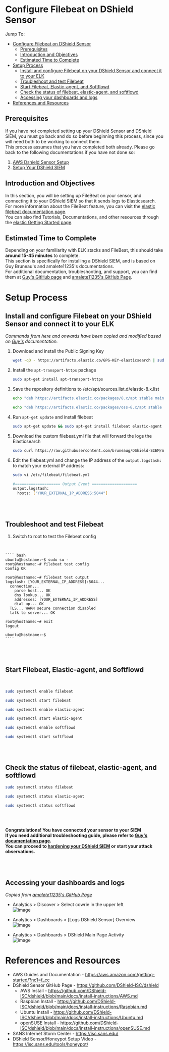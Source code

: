 # Configure Filebeat on DShield Sensor
Jump To:
- [Configure Filebeat on DShield Sensor](#configure-filebeat-on-dshield-sensor)
  - [Prerequisites](#prerequisites)
  - [Introduction and Objectives](#introduction-and-objectives)
  - [Estimated Time to Complete](#estimated-time-to-complete)
- [Setup Process](#setup-process)
  - [Install and configure Filebeat on your DShield Sensor and connect it to your ELK](#install-and-configure-filebeat-on-your-dshield-sensor-and-connect-it-to-your-elk)
  - [Troubleshoot and test Filebeat](#troubleshoot-and-test-filebeat)
  - [Start Filebeat, Elastic-agent, and Softflowd](#start-filebeat-elastic-agent-and-softflowd)
  - [Check the status of filebeat, elastic-agent, and softflowd](#check-the-status-of-filebeat-elastic-agent-and-softflowd)
  - [Accessing your dashboards and logs](#accessing-your-dashboards-and-logs)
- [References and Resources](#references-and-resources)

## Prerequisites

If you have not completed setting up your DShield Sensor and DShield SIEM, you must go back and do so before beginning this process, since you will need both to be working to connect them. <br>
This process assumes that you have completed both already. Please go back to the following documentations if you have not done so: <br>

1. [AWS Dshield Sensor Setup](./1.%20AWS%20DShield%20Sensor%20Setup.md)
2. [Setup Your DShield SIEM](./2.%20Setup%20Your%20DShield%20SIEM.md)

## Introduction and Objectives
In this section, you will be setting up FileBeat on your sensor, and connecting it to your DShield SIEM so that it sends logs to Elasticsearch. <br>
For more information about the FileBeat feature, you can visit the [elastic filebeat documentation page](https://www.elastic.co/guide/en/beats/filebeat/current/filebeat-overview.html). <br>
You can also find Tutorials, Documentations, and other resources through the [elastic Getting Started page](https://www.elastic.co/getting-started/elasticsearch-relevance-engine-quick-start).<br>

## Estimated Time to Complete

Depending on your familiarity with ELK stacks and FileBeat, this should take <b>around 15-45 minutes</b> to complete. <br>
This section is specifically for installing a DShield SIEM, and is based on Guy Bruneau's and amalete11235's documentations.<br>
For additional documentation, troubleshooting, and support, you can find them at [Guy's GitHub page](https://github.com/bruneaug/DShield-SIEM/tree/main) and [amalete11235's GitHub Page](https://github.com/amelete11235/homelab/blob/main/Installing%20DShield%20SIEM%20on%20a%20Raspberry%20Pi%205%20-%208%20GB%20RAM/Installing%20DShield%20SIEM%20on%20a%20Raspberry%20Pi%205%20-%208%20GB%20RAM.md).

# Setup Process

## Install and configure Filebeat on your DShield Sensor and connect it to your ELK

*Commands from here and onwards have been copied and modified based on  [Guy's](https://github.com/bruneaug/DShield-SIEM/tree/main) documentation.*<br>

1. Download and install the Public Signing Key
    ``` bash
    wget -qO - https://artifacts.elastic.co/GPG-KEY-elasticsearch | sudo apt-key add -
    ```

2. Install the `apt-transport-https` package
    ``` bash
    sudo apt-get install apt-transport-https
    ```

3. Save the repository definitions to /etc/apt/sources.list.d/elastic-8.x.list
    ``` bash
    echo "deb https://artifacts.elastic.co/packages/8.x/apt stable main" | sudo tee -a /etc/apt/sources.list.d/elastic-8.x.list

    echo "deb https://artifacts.elastic.co/packages/oss-8.x/apt stable main" | sudo tee -a /etc/apt/sources.list.d/elastic-8.x.list
    ```

4. Run `apt-get update` and install filebeat
    ``` bash
    sudo apt-get update && sudo apt-get install filebeat elastic-agent softflowd
    ```

5. Download the custom filebeat.yml file that will forward the logs the Elasticsearch
    ``` bash
    sudo curl https://raw.githubusercontent.com/bruneaug/DShield-SIEM/main/filebeat.yml -o /etc/filebeat/filebeat.yml
    ```

6. Edit the filebeat.yml and change the IP address of the `output.logstash:` to match your external IP address:<br>
    ``` bash
    sudo vi /etc/filebeat/filebeat.yml
    ```
    ``` bash
    #==================== Output Event ====================
    output.logstash:
      hosts: ["YOUR_EXTERNAL_IP_ADDRESS:5044"]
    ```

<br>
<br>

## Troubleshoot and test Filebeat

1. Switch to root to test the Filebeat config<br>
<br>

    ```` bash
    ubuntu@hostname:~$ sudo su -
    root@hostname:~# filebeat test config
    Config OK

    root@hostname:~# filebeat test output
    logstash: [YOUR_EXTERNAL_IP_ADDRESS]:5044...
      connection...
        parse host... OK
        dns lookup... OK
        addresses: [YOUR_EXTERNAL_IP_ADDRESS]
        dial up... OK
      TLS... WARN secure connection disabled
      talk to server... OK

    root@hostname:~# exit
    logout

    ubuntu@hostname:~$
    ````

<br>
<br>

## Start Filebeat, Elastic-agent, and Softflowd
<br>

```` bash
sudo systemctl enable filebeat
````
```` bash
sudo systemctl start filebeat
````
```` bash
sudo systemctl enable elastic-agent
````
```` bash
sudo systemctl start elastic-agent
````
```` bash
sudo systemctl enable softflowd
````
```` bash
sudo systemctl start softflowd
````
<br>
<br>

## Check the status of filebeat, elastic-agent, and softflowd
```` bash
sudo systemctl status filebeat
````
```` bash
sudo systemctl status elastic-agent
````
```` bash
sudo systemctl status softflowd
````
<br>
<br>

**Congratulations! You have connected your sensor to your SIEM** <br>
**If you need additional troubleshooting guide, please refer to [Guy's documentation page](https://github.com/bruneaug/DShield-SIEM/tree/main).** <br>
**You can proceed to [hardening your DShield SIEM](4.%20Harden%20your%20DShield%20SIEM.md) or start your attack observations.** <br>

<br>
<br>

## Accessing your dashboards and logs

*Copied from [amalete11235's GitHub Page](https://github.com/amelete11235/homelab/blob/main/Installing%20DShield%20SIEM%20on%20a%20Raspberry%20Pi%205%20-%208%20GB%20RAM/Installing%20DShield%20SIEM%20on%20a%20Raspberry%20Pi%205%20-%208%20GB%20RAM.md)*

-  Analytics > Discover > Select cowrie in the upper left <br>
![image](./Images%20and%20Screenshots/Dashboard%201.png)

- Analytics > Dashboards > [Logs DShield Sensor] Overview <br>
![image](./Images%20and%20Screenshots/Dashboard%202.png)

- Analytics > Dashboards > DShield Main Page Activity <br>
![image](./Images%20and%20Screenshots/Dashboard%203.png)


# References and Resources

- AWS Guides and Documentation - https://aws.amazon.com/getting-started/?nc1=f_cc
- DShield Sensor GitHub Page - https://github.com/DShield-ISC/dshield
  - AWS Install - https://github.com/DShield-ISC/dshield/blob/main/docs/install-instructions/AWS.md
  - Raspbian Install - https://github.com/DShield-ISC/dshield/blob/main/docs/install-instructions/Raspbian.md
  - Ubuntu Install - https://github.com/DShield-ISC/dshield/blob/main/docs/install-instructions/Ubuntu.md
  - openSUSE Install - https://github.com/DShield-ISC/dshield/blob/main/docs/install-instructions/openSUSE.md
- SANS Internet Storm Center - https://isc.sans.edu/
- DShield Sensor/Honeypot Setup Video - https://isc.sans.edu/tools/honeypot/
